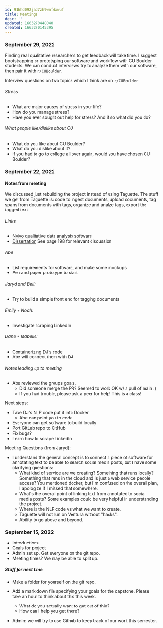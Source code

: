 ```yaml
---
id: 91hhd092jad7zh9wnfdxwuf
title: Meetings
desc: ''
updated: 1663270448040
created: 1663270145395
---
```


### September 29, 2022

Finding real qualitative researchers to get feedback will take time. I suggest bootstrapping or prototyping our software and workflow with CU Boulder students. We can conduct interviews try to analyze them with our software, then pair it with `r/CUBoulder`.

Interview questions on two topics which I think are on `r/CUBoulder`

###### Stress
- What are major causes of stress in your life?
- How do you manage stress?
- Have you ever sought out help for stress? And if so what did you do?

###### What people like/dislike about CU
- What do you like about CU Boulder?
- What do you dislike about it?
- If you had to go to college all over again, would you have chosen CU Boulder?


### September 22, 2022

#### Notes from meeting
We discussed just rebuilding the project instead of using Taguette. The stuff we get from Taguette is: code to ingest documents, upload documents, tag spans from documents with tags, organize and analze tags, export the tagged text

###### Links
- [Nvivo](https://www.qsrinternational.com/nvivo-qualitative-data-analysis-software/home) qualitative data analysis software
- [Dissertation](https://www.abehandler.com/assets/pdf/dissertation.pdf) See page 198 for relevant discussion

###### Abe
- List requirements for software, and make some mockups
- Pen and paper prototype to start


###### Jaryd and Bell:
-  Try to build a simple front end for tagging documents

###### Emily + Noah:
- Investigate scraping LinkedIn

###### Dane + Isabelle:
- Containerizing DJ’s code
- Abe will connect them with DJ


###### Notes leading up to meeting
- Abe reviewed the groups goals.
    - Did someone merge the PR? Seemed to work OK w/ a pull of main :)
    - If you had trouble, please ask a peer for help! This is a class!

Next steps:
- Take DJ's NLP code put it into Docker
    - Abe can point you to code
- Everyone can get software to build locally
- Port GitLab repo to GitHub
- Fix bugs?
- Learn how to scrape LinkedIn


Meeting Questions (from Jaryd):

- I understand the general concept is to connect a piece of software for annotating text to be able to search social media posts, but I have some clarifying questions:
    - What kind of service are we creating? Something that runs locally? Something that runs in the cloud and is just a web service people access? You mentioned docker, but I'm confused on the overall plan, I apologize if I missed that somewhere.
    - What's the overall point of linking text from annotated to social media posts? Some examples could be very helpful in understanding the project.
    - Where is the NLP code vs what we want to create.
    - Taguette will not run on Ventura without "hacks".
    - Ability to go above and beyond.


### September 15, 2022

- Introductions
- Goals for project
- Admin set up. Get everyone on the git repo.
- Meeting times? We may be able to split up.

##### Stuff for next time
- Make a folder for yourself on the git repo.
- Add a mark down file specifying your goals for the capstone. Please take an hour to think about this this week.
    - What do you actually want to get out of this?
    - How can I help you get there?

- Admin: we will try to use Github to keep track of our work this semester.